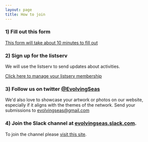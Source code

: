 ```yaml
---
layout: page
title: How to join
---
```

   
### 1) Fill out this form
<a href="https://goo.gl/forms/MaK4RplfnzOfzsnh1" target="_blank">This form will take about 10 minutes to fill out</a>
 
### 2) Sign up for the listserv
We will use the listserv to send updates about activities.

<a href="https://listserv.neu.edu/cgi-bin/wa?SUBED1=RCN-ECS&A=1" target="_blank">Click here to manage your listserv membership</a>

### 3) Follow us on twitter [@EvolvingSeas](https://twitter.com/evolvingseas)

We'd also love to showcase your artwork or photos on our website, especially if it aligns with the themes of the network. Send your submissions to evolvingseas@gmail.com

### 4) Join the Slack channel at [evolvingseas.slack.com](evolvingseas.slack.com). 

To join the channel please [visit this site](https://join.slack.com/t/evolvingseas/shared_invite/enQtNTI4MjcwMjg5NTM5LWFiMGM0OTczMzllODg3NGQxYzBlNTA4NTE2OWI5ZWEwNjU3MTQ2ZTk3OWYxMjA5NzQxMmQwNTVmZDE1ZGE0NDc).



